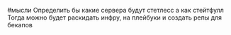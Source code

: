 #мысли 
Определить бы какие сервера будут стетлесс а как стейтфулл
Тогда можно будет раскидать инфру, на плейбуки и создать репы для бекапов
